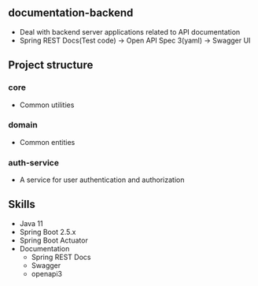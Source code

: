 ## documentation-backend
* Deal with backend server applications related to API documentation
* Spring REST Docs(Test code) -> Open API Spec 3(yaml) -> Swagger UI 

## Project structure

### core
* Common utilities

### domain
* Common entities

### auth-service
* A service for user authentication and authorization 

## Skills
* Java 11
* Spring Boot 2.5.x
* Spring Boot Actuator
* Documentation
  * Spring REST Docs
  * Swagger
  * openapi3
